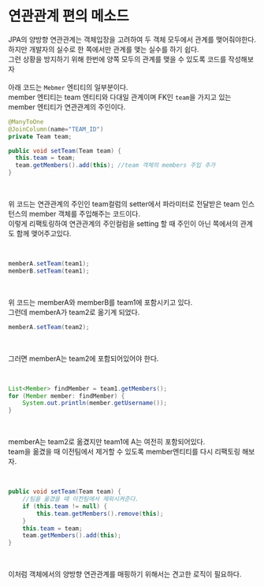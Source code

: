 # 연관관계 편의 메소드
JPA의 양방향 연관관계는 객체입장을 고려하여 두 객체 모두에서 관계를 맺어줘야한다.<br>
하지만 개발자의 실수로 한 쪽에서만 관계를 맺는 실수를 하기 쉽다.<br>
그런 상황을 방지하기 위해 한번에 양쪽 모두의 관계를 맺을 수 있도록 코드를 작성해보자<br>
<br>
아래 코드는 `Mebmer` 엔티티의 일부분이다.<br>
member 엔티티는 team 엔티티와 다대일 관계이며 FK인 `team`을 가지고 있는 member 엔티티가 연관관계의 주인이다.
<br>

```java
@ManyToOne
@JoinColumn(name="TEAM_ID")
private Team team;

public void setTeam(Team team) {
  this.team = team;
  team.getMembers().add(this); //team 객체의 members 주입 추가
}
```

<br>

위 코드는 연관관계의 주인인 team컬럼의 setter에서 파라미터로 전달받은 team 인스턴스의 member 객체를 주입해주는 코드이다.<br>
이렇게 리팩토링하여 연관관계의 주인컬럼을 setting 할 때 주인이 아닌 쪽에서의 관계도 함께 맺어주고있다.

<br>

```java
memberA.setTeam(team1);
memberB.setTeam(team1);
```

<br>

위 코드는 memberA와 memberB를 team1에 포함시키고 있다.<br>
그런데 memberA가 team2로 옮기계 되었다.<br>

```java
memberA.setTeam(team2);
```

<br>

그러면 memberA는 team2에 포함되어있어야 한다.

<br>

```java
List<Member> findMember = team1.getMembers();
for (Member member: findMember) {
    System.out.println(member.getUsername());
}
```

<br>

memberA는 team2로 옮겼지만 team1에 A는 여전히 포함되어있다.<br>
team을 옮겼을 때 이전팀에서 제거할 수 있도록 member엔티티를 다시 리팩토링 해보자.

<br>

```java
public void setTeam(Team team) {
    //팀을 옮겼을 때 이전팀에서 제외시켜준다.
    if (this.team != null) {
        this.team.getMembers().remove(this);
    }
    this.team = team;
    team.getMembers().add(this);
}
```

<br>

이처럼 객체에서의 양방향 연관관계를 매핑하기 위해서는 견고한 로직이 필요하다.
